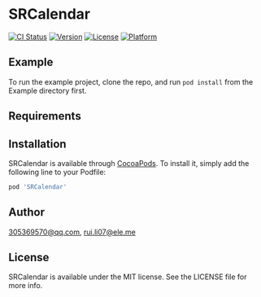 # SRCalendar

[![CI Status](http://img.shields.io/travis/305369570@qq.com/SRCalendar.svg?style=flat)](https://travis-ci.org/305369570@qq.com/SRCalendar)
[![Version](https://img.shields.io/cocoapods/v/SRCalendar.svg?style=flat)](http://cocoapods.org/pods/SRCalendar)
[![License](https://img.shields.io/cocoapods/l/SRCalendar.svg?style=flat)](http://cocoapods.org/pods/SRCalendar)
[![Platform](https://img.shields.io/cocoapods/p/SRCalendar.svg?style=flat)](http://cocoapods.org/pods/SRCalendar)

## Example

To run the example project, clone the repo, and run `pod install` from the Example directory first.

## Requirements

## Installation

SRCalendar is available through [CocoaPods](http://cocoapods.org). To install
it, simply add the following line to your Podfile:

```ruby
pod 'SRCalendar'
```

## Author

305369570@qq.com, rui.li07@ele.me

## License

SRCalendar is available under the MIT license. See the LICENSE file for more info.
